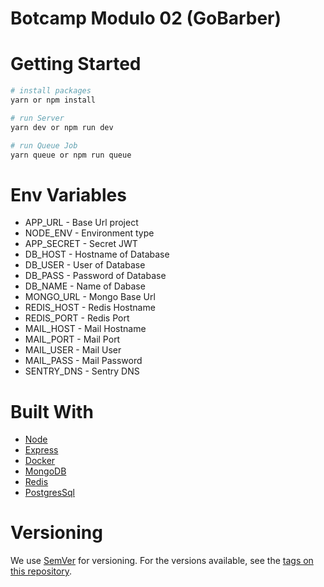 # Botcamp Modulo 02 (GoBarber)

# Getting Started

```bash
# install packages
yarn or npm install

# run Server
yarn dev or npm run dev

# run Queue Job
yarn queue or npm run queue
```

# Env Variables
- APP_URL - Base Url project
- NODE_ENV - Environment type
- APP_SECRET - Secret JWT
- DB_HOST - Hostname of Database
- DB_USER - User of Database
- DB_PASS - Password of Database
- DB_NAME - Name of Dabase
- MONGO_URL - Mongo Base Url
- REDIS_HOST - Redis Hostname
- REDIS_PORT - Redis Port
- MAIL_HOST - Mail Hostname
- MAIL_PORT - Mail Port
- MAIL_USER - Mail User
- MAIL_PASS - Mail Password
- SENTRY_DNS - Sentry DNS

# Built With

- [Node](https://nodejs.org)
- [Express](https://expressjs.com)
- [Docker](https://www.docker.com/)
- [MongoDB](https://www.mongodb.com/)
- [Redis](https://redis.io/)
- [PostgresSql](https://www.postgresql.org/)

# Versioning

We use [SemVer](http://semver.org/) for versioning. For the versions available, see the [tags on this repository](https://github.com/VitorRedfox/Botcamp-Modulo02/tags).
